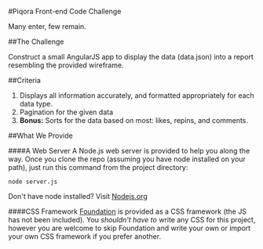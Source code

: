 #Piqora Front-end Code Challenge

Many enter, few remain.

##The Challenge


Construct a small AngularJS app to display the data (data.json) into a report resembling the provided wireframe.

##Criteria

1. Displays all information accurately, and formatted appropriately for each data type.
2. Pagination for the given data
3. **Bonus:** Sorts for the data based on most: likes, repins, and comments.

##What We Provide

####A Web Server
A Node.js web server is provided to help you along the way. Once you clone the repo (assuming you have node installed on your path), just run this command from the project directory:

    node server.js

Don't have node installed? Visit [Nodejs.org](http://nodejs.org)

####CSS Framework
[Foundation](http://foundation.zurb.com/docs/) is provided as a CSS framework (the JS has not been included). You *shouldn't have to* write any CSS for this project, however you are welcome to skip Foundation and write your own or import your own CSS framework if you prefer another.